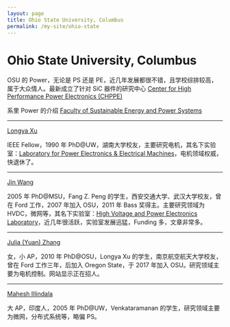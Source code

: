 ```yaml
---
layout: page
title: Ohio State University, Columbus
permalink: /my-site/ohio-state
---
```

# Ohio State University, Columbus

OSU 的 Power，无论是 PS 还是 PE，近几年发展都很不错，且学校综排较高，属于大众情人。最新成立了针对 SiC 器件的研究中心 
[Center for High Performance Power Electronics (CHPPE)](https://chppe.osu.edu/)

系里 Power 的介绍 
[Faculty of Sustainable Energy and Power Systems](https://ece.osu.edu/directory/categories/research_category/sustainable-energy-and-power-systems)

---

[Longya Xu](http://www2.ece.ohio-state.edu/~longya/group.html)

IEEE Fellow，1990 年 PhD@UW，湖南大学校友，主要研究电机，其名下实验室：[Laboratory for Power Electronics & Electrical Machines](https://peem.osu.edu/)，电机领域权威，快退休了。

---

[Jin Wang](https://hvpe.osu.edu/people/wang.1248)

2005 年 PhD@MSU，Fang Z. Peng 的学生，西安交通大学、武汉大学校友，曾在 Ford 工作，2007 年加入 OSU，2011 年 Bass 奖得主。主要研究领域为 HVDC，微网等，其名下实验室：[High Voltage and Power Electronics Laboratory](https://hvpe.osu.edu/)，近几年很活跃，实验室发展迅猛，Funding 多，文章非常多。 

---

[Julia (Yuan) Zhang](https://ece.osu.edu/people/zhang.564)

女，小 AP，2010 年 PhD@OSU，Longya Xu 的学生，南京航空航天大学校友，曾在 Ford 工作三年，后加入 Oregon State，于 2017 年加入 OSU。研究领域主要为电机控制。网站显示正在招人。 

---

[Mahesh Illindala](https://ece.osu.edu/news/2017/10/ece-faculty-spotlight-mahesh-illindala)

大 AP，印度人，2005 年 PhD@UW，Venkataramanan 的学生，研究领域主要为微网，分布式系统等，略偏 PS。 